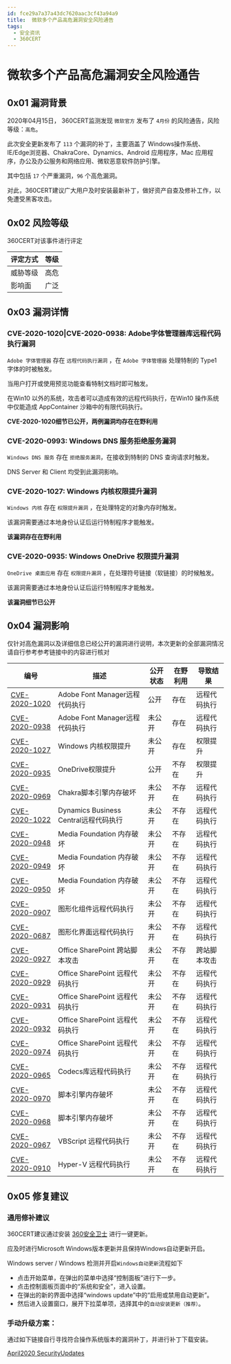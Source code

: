 ```yaml
---
id: fce29a7a37a43dc7620aac3cf43a94a9
title:  微软多个产品高危漏洞安全风险通告
tags: 
  - 安全资讯
  - 360CERT
---
```


#  微软多个产品高危漏洞安全风险通告

0x01 漏洞背景
---------


2020年04月15日， 360CERT监测发现 `微软官方` 发布了 `4月份` 的风险通告，风险等级：`高危`。


此次安全更新发布了 `113` 个漏洞的补丁，主要涵盖了 Windows操作系统、IE/Edge浏览器、ChakraCore、Dynamics、Android 应用程序，Mac 应用程序，办公及办公服务和网络应用、微软恶意软件防护引擎。


其中包括 `17` 个严重漏洞，`96` 个高危漏洞。


对此，360CERT建议广大用户及时安装最新补丁，做好资产自查及修补工作，以免遭受黑客攻击。 


0x02 风险等级
---------


360CERT对该事件进行评定




| 评定方式 | 等级 |
| --- | --- |
| 威胁等级 | 高危 |
| 影响面 | 广泛 |


0x03 漏洞详情
---------


### CVE-2020-1020|CVE-2020-0938: Adobe字体管理器库远程代码执行漏洞


`Adobe 字体管理器` 存在 `远程代码执行漏洞` ，在 `Adobe 字体管理器` 处理特制的 Type1 字体的时被触发。


当用户打开或使用预览功能查看特制文档时即可触发。


在Win10 以外的系统，攻击者可以造成有效的远程代码执行，在Win10 操作系统中仅能造成 AppContainer 沙箱中的有限代码执行。


**CVE-2020-1020细节已公开，两例漏洞均存在在野利用**


### CVE-2020-0993: Windows DNS 服务拒绝服务漏洞


`Windows DNS 服务` 存在 `拒绝服务漏洞`，在接收到特制的 DNS 查询请求时触发。


DNS Server 和 Client 均受到此漏洞影响。


### CVE-2020-1027: Windows 内核权限提升漏洞


`Windows 内核` 存在 `权限提升漏洞` ，在处理特定的对象内存时触发。


该漏洞需要通过本地身份认证后运行特制程序才能触发。


**该漏洞存在在野利用**


### CVE-2020-0935: Windows OneDrive 权限提升漏洞


`OneDrive 桌面应用` 存在 `权限提升漏洞` ，在处理符号链接（软链接）的时候触发。


该漏洞需要通过本地身份认证后运行特制程序才能触发。


**该漏洞细节已公开**


0x04 漏洞影响
---------


仅针对高危漏洞以及详细信息已经公开的漏洞进行说明，本次更新的全部漏洞情况请自行参考参考链接中的内容进行核对




| 编号 | 描述 | 公开状态 | 在野利用 | 导致结果 |
| --- | --- | --- | --- | --- |
| [CVE-2020-1020](https://portal.msrc.microsoft.com/en-US/security-guidance/advisory/CVE-2020-1020) | Adobe Font Manager远程代码执行 | 公开 | 存在 | 远程代码执行 |
| [CVE-2020-0938](https://portal.msrc.microsoft.com/en-US/security-guidance/advisory/CVE-2020-0938) | Adobe Font Manager远程代码执行 | 未公开 | 存在 | 远程代码执行 |
| [CVE-2020-1027](https://portal.msrc.microsoft.com/en-US/security-guidance/advisory/CVE-2020-1027) | Windows 内核权限提升 | 未公开 | 存在 | 权限提升 |
| [CVE-2020-0935](https://portal.msrc.microsoft.com/en-US/security-guidance/advisory/CVE-2020-0935) | OneDrive权限提升 | 公开 | 不存在 | 权限提升 |
| [CVE-2020-0969](https://portal.msrc.microsoft.com/en-US/security-guidance/advisory/CVE-2020-0969) | Chakra脚本引擎内存破坏 | 未公开 | 不存在 | 远程代码执行 |
| [CVE-2020-1022](https://portal.msrc.microsoft.com/en-US/security-guidance/advisory/CVE-2020-1022) | Dynamics Business Central远程代码执行 | 未公开 | 不存在 | 远程代码执行 |
| [CVE-2020-0948](https://portal.msrc.microsoft.com/en-US/security-guidance/advisory/CVE-2020-0948) | Media Foundation 内存破坏 | 未公开 | 不存在 | 远程代码执行 |
| [CVE-2020-0949](https://portal.msrc.microsoft.com/en-US/security-guidance/advisory/CVE-2020-0949) | Media Foundation 内存破坏 | 未公开 | 不存在 | 远程代码执行 |
| [CVE-2020-0950](https://portal.msrc.microsoft.com/en-US/security-guidance/advisory/CVE-2020-0950) | Media Foundation 内存破坏 | 未公开 | 不存在 | 远程代码执行 |
| [CVE-2020-0907](https://portal.msrc.microsoft.com/en-US/security-guidance/advisory/CVE-2020-0907) | 图形化组件远程代码执行 | 未公开 | 不存在 | 远程代码执行 |
| [CVE-2020-0687](https://portal.msrc.microsoft.com/en-US/security-guidance/advisory/CVE-2020-0687) | 图形化界面远程代码执行 | 未公开 | 不存在 | 远程代码执行 |
| [CVE-2020-0927](https://portal.msrc.microsoft.com/en-US/security-guidance/advisory/CVE-2020-0927) | Office SharePoint 跨站脚本攻击 | 未公开 | 不存在 | 跨站脚本攻击 |
| [CVE-2020-0929](https://portal.msrc.microsoft.com/en-US/security-guidance/advisory/CVE-2020-0929) | Office SharePoint 远程代码执行 | 未公开 | 不存在 | 远程代码执行 |
| [CVE-2020-0931](https://portal.msrc.microsoft.com/en-US/security-guidance/advisory/CVE-2020-0931) | Office SharePoint 远程代码执行 | 未公开 | 不存在 | 远程代码执行 |
| [CVE-2020-0932](https://portal.msrc.microsoft.com/en-US/security-guidance/advisory/CVE-2020-0932) | Office SharePoint 远程代码执行 | 未公开 | 不存在 | 远程代码执行 |
| [CVE-2020-0974](https://portal.msrc.microsoft.com/en-US/security-guidance/advisory/CVE-2020-0974) | Office SharePoint 远程代码执行 | 未公开 | 不存在 | 远程代码执行 |
| [CVE-2020-0965](https://portal.msrc.microsoft.com/en-US/security-guidance/advisory/CVE-2020-0965) | Codecs库远程代码执行 | 未公开 | 不存在 | 远程代码执行 |
| [CVE-2020-0970](https://portal.msrc.microsoft.com/en-US/security-guidance/advisory/CVE-2020-0970) | 脚本引擎内存破坏 | 未公开 | 不存在 | 远程代码执行 |
| [CVE-2020-0968](https://portal.msrc.microsoft.com/en-US/security-guidance/advisory/CVE-2020-0968) | 脚本引擎内存破坏 | 未公开 | 不存在 | 远程代码执行 |
| [CVE-2020-0967](https://portal.msrc.microsoft.com/en-US/security-guidance/advisory/CVE-2020-0967) | VBScript 远程代码执行 | 未公开 | 不存在 | 远程代码执行 |
| [CVE-2020-0910](https://portal.msrc.microsoft.com/en-US/security-guidance/advisory/CVE-2020-0910) | Hyper-V 远程代码执行 | 未公开 | 不存在 | 远程代码执行 |


0x05 修复建议
---------


### 通用修补建议


360CERT建议通过安装 [360安全卫士](http://weishi.360.cn) 进行一键更新。


应及时进行Microsoft Windows版本更新并且保持Windows自动更新开启。


Windows server / Windows 检测并开启`Windows自动更新`流程如下


* 点击开始菜单，在弹出的菜单中选择“控制面板”进行下一步。
* 点击控制面板页面中的“系统和安全”，进入设置。
* 在弹出的新的界面中选择“windows update”中的“启用或禁用自动更新”。
* 然后进入设置窗口，展开下拉菜单项，选择其中的`自动安装更新（推荐）`。


### 手动升级方案：


通过如下链接自行寻找符合操作系统版本的漏洞补丁，并进行补丁下载安装。


[April2020 SecurityUpdates](https://portal.msrc.microsoft.com/en-us/security-guidance/releasenotedetail/2020-Apr)


